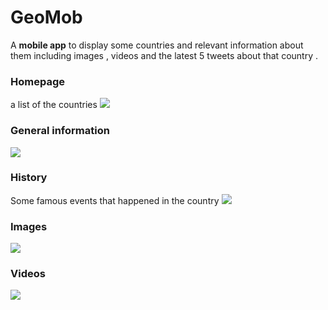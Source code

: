 # GeoMob 

<p>A <b>mobile app</b> to display some countries and relevant information about them including images , videos and the latest 5 tweets about that country .</p>

### Homepage
a list of the countries
<img src="https://user-images.githubusercontent.com/68542177/101987430-598a6300-3c94-11eb-978b-a63345de20cd.png" />

### General information 
<img src="https://user-images.githubusercontent.com/68542177/101987502-b38b2880-3c94-11eb-8360-ee5c0cbc3bea.png" />

### History
Some famous events that happened in the country
<img src="https://user-images.githubusercontent.com/68542177/101987504-b554ec00-3c94-11eb-9d97-53a5b165033b.png"/>

### Images
<img src="https://user-images.githubusercontent.com/68542177/101987506-b6861900-3c94-11eb-975d-6edf3fb9de01.png" />

### Videos
<img src="https://user-images.githubusercontent.com/68542177/101987510-bbe36380-3c94-11eb-8b29-8bbe3b57e54c.png" />
